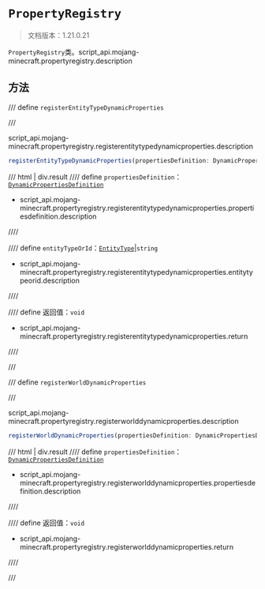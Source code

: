 # `PropertyRegistry`

> 文档版本：1.21.0.21

`PropertyRegistry`类。script_api.mojang-minecraft.propertyregistry.description

## 方法

/// define
`registerEntityTypeDynamicProperties`


///

script_api.mojang-minecraft.propertyregistry.registerentitytypedynamicproperties.description

```js
registerEntityTypeDynamicProperties(propertiesDefinition: DynamicPropertiesDefinition, entityTypeOrId: EntityType | string): void
```

/// html | div.result
//// define
`propertiesDefinition`：[`DynamicPropertiesDefinition`](./dynamicpropertiesdefinition.md)

- script_api.mojang-minecraft.propertyregistry.registerentitytypedynamicproperties.propertiesdefinition.description


////

//// define
`entityTypeOrId`：[`EntityType`](./entitytype.md)|`string`

- script_api.mojang-minecraft.propertyregistry.registerentitytypedynamicproperties.entitytypeorid.description


////

//// define
返回值：`void`

- script_api.mojang-minecraft.propertyregistry.registerentitytypedynamicproperties.return


////

///


/// define
`registerWorldDynamicProperties`


///

script_api.mojang-minecraft.propertyregistry.registerworlddynamicproperties.description

```js
registerWorldDynamicProperties(propertiesDefinition: DynamicPropertiesDefinition): void
```

/// html | div.result
//// define
`propertiesDefinition`：[`DynamicPropertiesDefinition`](./dynamicpropertiesdefinition.md)

- script_api.mojang-minecraft.propertyregistry.registerworlddynamicproperties.propertiesdefinition.description


////

//// define
返回值：`void`

- script_api.mojang-minecraft.propertyregistry.registerworlddynamicproperties.return


////

///

